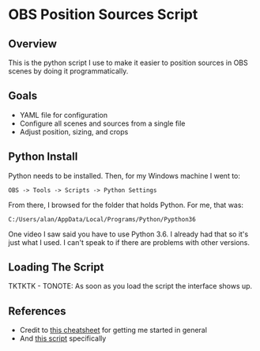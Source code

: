 # OBS Position Sources Script

## Overview

This is the python script I use to make it
easier to position sources in OBS scenes
by doing it programmatically.

## Goals

- YAML file for configuration
- Configure all scenes and sources from
  a single file
- Adjust position, sizing, and crops

## Python Install

Python needs to be installed. Then,
for my Windows machine I went to:

```
OBS -> Tools -> Scripts -> Python Settings
```

From there, I browsed for the folder that holds
Python. For me, that was:

```
C:/Users/alan/AppData/Local/Programs/Python/Pypthon36
```

One video I saw said you have to use Python 3.6. I
already had that so it's just what I used. I can't
speak to if there are problems with other versions.

## Loading The Script

TKTKTK - TONOTE: As soon as you load the script the interface
shows up.

## References

- Credit to [this cheatsheet](https://github.com/Jwolter0/OBS-Studio-Python-Scripting-Cheatsheet-obspython-Examples-of-API)
  for getting me started in general
- And [this script](https://github.com/Jwolter0/OBS-Studio-Python-Scripting-Cheatsheet-obspython-Examples-of-API/blob/master/src/move_source_.py)
  specifically
